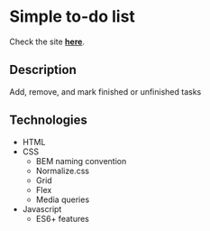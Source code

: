 # Simple to-do list
Check the site [**here**](https://kvasir124.github.io/to-do-list/).
## Description
Add, remove, and mark finished or unfinished tasks
## Technologies
* HTML
* CSS
  * BEM naming convention
  * Normalize.css
  * Grid
  * Flex
  * Media queries
* Javascript
  * ES6+ features
